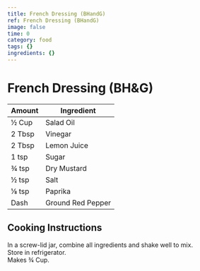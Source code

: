 ```yaml
---
title: French Dressing (BHandG)
ref: French Dressing (BHandG)
image: false
time: 0
category: food
tags: {}
ingredients: {}
---
```

# French Dressing (BH&G)  
  
|Amount|Ingredient|  
|----|----|  
½ Cup | Salad Oil  
2 Tbsp | Vinegar  
2 Tbsp | Lemon Juice  
1 tsp | Sugar  
¾ tsp | Dry Mustard  
½ tsp | Salt  
⅛ tsp | Paprika  
Dash | Ground Red Pepper   
  
## Cooking Instructions  
  
In a screw-lid jar, combine all ingredients and shake well to mix.  
Store in refrigerator.  
Makes ¾ Cup.  